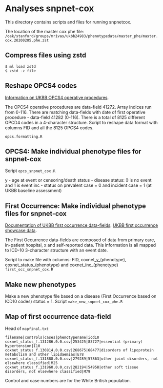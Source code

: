 # Analyses snpnet-cox

This directory contains scripts and files for running snpnetcox. 

The location of the master cox phe file:
`/oak/stanford/groups/mrivas/ukbb24983/phenotypedata/master_phe/master.cox.20200205.phe.zst`

## Compress files using zstd
```
$ ml load zstd
$ zstd -z file 
```

## Reshape OPCS4 codes
[Information on UKBB OPCS4 operative procedures](http://biobank.ctsu.ox.ac.uk/crystal/field.cgi?id=41272).

The OPCS4 operative procedures are data-field 41272. Array indices run from 0-116.
There are matching data-fields with date of first operative procedure - data-field 41282 (0-116).
There is a total of 8125 different OPCD4 codes in a 4-character structure.
Script to reshape data format with columns FID and all the 8125 OPCS4 codes.

`opcs.formatting.R`

## OPCS4: Make individual phenotype files for snpnet-cox

Script
`opcs_snpnet_cox.R`

y - age at event or censoring/death
status - disease status: 0 is no event and 1 is event
inc - status on prevalent case = 0 and incident case = 1 (at UKBB baseline assessment)

## First Occurrence: Make individual phenotype files for snpnet-cox
[Documentation of UKBB first occurrence data-fields](http://biobank.ndph.ox.ac.uk/showcase/showcase/docs/first_occurrences_outcomes.pdf).
[UKBB first occurrence showcase data](http://biobank.ctsu.ox.ac.uk/crystal/search.cgi?wot=0&srch=first+occurrence&sta0=on&sta1=on&sta2=on&sta3=on&str0=on&str3=on&fit0=on&fit10=on&fit20=on&fit30=on&fvt11=on&fvt21=on&fvt22=on&fvt31=on&fvt41=on&fvt51=on&fvt61=on&fvt101=on).

The First Occurrence data-fields are composed of data from primary care, in-patient hospital, x and self-reported data. This information is all mapped to ICD-10 3-character structure with an event date. 


Script to make file with columns: FID, coxnet_y_(phenotype), coxnet_status_(phenotype) and coxnet_inc_(phenotype)
`first_occ_snpnet_cox.R`


## Make new phenotypes
Make a new phenotype file based on a disease (First Occurrence based on ICD10 codes) status = 1.
Script
`make_new_snpnet_cox_phe.R`

## Map of first occurrence data-field 
Head of `mapfinal.txt`
``` 
filename|controls|cases|phenotypename|icd10
coxnet_status_f.131286.0.0.csv|253425|83727|essential (primary) hypertension|I10
coxnet_status_f.130814.0.0.csv|268675|68477|disorders of lipoprotein metabolism and other lipidaemias|E78
coxnet_status_f.131888.0.0.csv|279289|57863|other joint disorders, not elsewhere classified|M25
coxnet_status_f.131960.0.0.csv|282194|54958|other soft tissue disorders, not elsewhere classified|M79
```
Control and case numbers are for the White British population.

